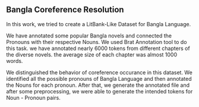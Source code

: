 ## Bangla Coreference Resolution
In this work, we tried to create a LitBank-Like Dataset for Bangla Language.

We have annotated some popular Bangla novels and connected the Pronouns with their respective Nouns. We used Brat Annotation tool to do this task. we have annotated nearly 6000 tokens from different chapters of the diverse novels. the average size of each chapter was almost 1000 words.

We distinguished the behavior of coreference occurance in this dataset. We identified all the possible pronouns of Bangla Language and then annotated the Nouns for each pronoun. After that, we generate the annotated file and after some preprocessing, we were able to generate the intended tokens for Noun - Pronoun pairs.
